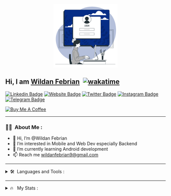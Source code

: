 <p align="center"><img src="picture.svg" width="200"/></p>

## Hi, I am [Wildan Febrian](https://wildf20.github.io) <a href="https://wildf20.github.io"></a><img src="https://komarev.com/ghpvc/?username=WildF20&style=flat-square&color=blue" alt=""/>&nbsp;[![wakatime](https://wakatime.com/badge/user/7a98b367-567a-4f63-b2b8-376ed9e84ac4.svg?style=flat-square)](https://wakatime.com/@7a98b367-567a-4f63-b2b8-376ed9e84ac4)

[![Linkedin Badge](https://img.shields.io/badge/-LinkedIn-0e76a8?style=flat-square&logo=Linkedin&logoColor=white)](https://linkedin.com/in/wildanfebrian)
[![Website Badge](https://img.shields.io/badge/Website-3b5998?style=flat-square&logo=google-chrome&logoColor=white)](https://wildf20.github.io)
[![Twitter Badge](https://img.shields.io/badge/-Twitter-00acee?style=flat-square&logo=Twitter&logoColor=white)](https://twitter.com/WildF20)
[![Instagram Badge](https://img.shields.io/badge/-Instagram-e4405f?style=flat-square&logo=Instagram&logoColor=white)](https://instagram.com/WildF20/)
[![Telegram Badge](https://img.shields.io/badge/-Telegram-0088cc?style=flat-square&logo=Telegram&logoColor=white)](https://t.me/WildF20)

<a href="https://www.buymeacoffee.com/WildF20" target="_blank"><img src="https://cdn.buymeacoffee.com/buttons/default-orange.png" alt="Buy Me A Coffee" height="41" width="174"></a>

---

### :man_technologist: &nbsp;About Me :

- 👋 Hi, I’m @Wildan Febrian
- 👀 I’m interested in Mobile and Web Dev especially Backend
- 🌱 I’m currently learning Android development
- 📫 Reach me wildanfebrian9@gmail.com

---
<details>
  <summary> 🛠 &nbsp;Languages and Tools : </summary>
<br/>
<p>
  <img src="https://github.com/devicons/devicon/blob/master/icons/androidstudio/androidstudio-original.svg" title="Android Studio" alt="Android Studio" width="40" height="40"/>&nbsp;
  <img src="https://github.com/devicons/devicon/blob/master/icons/kotlin/kotlin-original.svg" title="Kotlin" alt="Kotlin" width="40" height ="40"/>&nbsp;
  <img src="https://github.com/devicons/devicon/blob/master/icons/java/java-original.svg" title="Java" alt="Java" width="40" height ="40"/>&nbsp;
  <img src="https://github.com/devicons/devicon/blob/master/icons/python/python-original.svg" title="Python3" alt="Python3" width="40" height ="40"/>&nbsp;
  <img src="https://github.com/devicons/devicon/blob/master/icons/html5/html5-original.svg" title="HTML5" alt="HTML5" width="40" height="40"/>&nbsp;
  <img src="https://github.com/devicons/devicon/blob/master/icons/css3/css3-original.svg"  title="CSS3" alt="CSS3" width="40" height="40"/>&nbsp;
  <img src="https://github.com/devicons/devicon/blob/master/icons/javascript/javascript-original.svg" title="JavaScript" alt="JavaScript" width="40" height="40"/>&nbsp;
  <img src="https://github.com/devicons/devicon/blob/master/icons/php/php-original.svg" title="PHP" alt="PHP" width="40" height ="40"/>&nbsp;
  <img src="https://github.com/devicons/devicon/blob/master/icons/mysql/mysql-original-wordmark.svg" title="MySql" alt="MySql" width="40" height ="40"/>&nbsp;
  <img src="https://github.com/devicons/devicon/blob/master/icons/laravel/laravel-plain.svg" title="Laravel" alt="Laravel" width="40" height ="40"/>&nbsp;
  <img src="https://github.com/devicons/devicon/blob/master/icons/figma/figma-original.svg" title="figma" alt="Figma" width="40" height ="40"/>&nbsp;
  <img src="https://github.com/devicons/devicon/blob/master/icons/unity/unity-original.svg" title="Unity3D" alt="Unity3D" width="40" height ="40"/>&nbsp;
  <img src="https://github.com/devicons/devicon/blob/master/icons/blender/blender-original.svg" title="Blender3D" alt="Blender3D" width="40" height ="40"/>&nbsp;
  <img src="https://github.com/devicons/devicon/blob/master/icons/git/git-plain-wordmark.svg" title="Git" alt="Git" width="40" height ="40"/>&nbsp;
</p>
</details>
  
---
<details>
  <summary>🔥 &nbsp; My Stats :</summary>

  [![Streak Stats](https://wildf20-readme-streak-stats.herokuapp.com?user=WildF20&theme=dark&background=000000)](https://git.io/streak-stats)
  
  [![Github Stats](https://github-readme-stats-853z-wildf20.vercel.app/api?username=WildF20&theme=vision-friendly-dark&show_icons=true&count_private=true&include_all_commits=true)](https://github.com/WildF20/github-readme-stats)

  [![Top Langs](https://github-readme-stats-853z-wildf20.vercel.app/api/top-langs/?username=WildF20&layout=compact&theme=vision-friendly-dark&langs_count=10)](https://github.com/WildF20/github-readme-stats)

  [![Wakatime](https://github-readme-stats-853z-wildf20.vercel.app/api/wakatime?username=WildF20&theme=vision-friendly-dark)](https://wakatime.com/@WildF20)

</details>

<!---
WildF20/WildF20 is a ✨ special ✨ repository because its `README.md` (this file) appears on your GitHub profile.
You can click the Preview link to take a look at your changes.
--->
